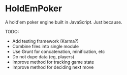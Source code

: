 HoldEmPoker
===========

A hold'em poker engine built in JavaScript. Just because.

TODO:
* Add testing framework (Karma?)
* Combine files into single module
* Use Grunt for concatenation, minification, etc
* Do not dupe data (eg, players)
* Improve method for tracking game state
* Improve method for deciding next move
